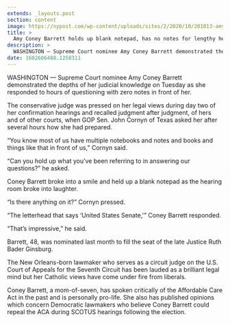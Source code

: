 ```yaml
--- 
extends: _layouts.post 
section: content 
image: https://nypost.com/wp-content/uploads/sites/2/2020/10/201013-amy-coney-barrett-notes.jpg?quality=90&strip=all&w=1200 
title: > 
  Amy Coney Barrett holds up blank notepad, has no notes for lengthy hearing 
description: > 
  WASHINGTON — Supreme Court nominee Amy Coney Barrett demonstrated the depths of her judicial knowledge on Tuesday as she responded to hours of questioning with zero notes in front of her.Coney Barrett broke into a smile and held up a blank notepad as the hearing room broke into laughter.“The letterhead that says ‘United States Senate,'” Coney Barrett responded.Coney Barrett, a mom-of-seven, has spoken critically of the Affordable Care Act in the past and is personally pro-life.She also has published opinions which concern Democratic lawmakers who believe Coney Barrett could repeal the ACA during SCOTUS hearings following the election. 
date: 1602606408.1258311 
--- 
```

WASHINGTON — Supreme Court nominee Amy Coney Barrett demonstrated the depths of her judicial knowledge on Tuesday as she responded to hours of questioning with zero notes in front of her.

The conservative judge was pressed on her legal views during day two of her confirmation hearings and recalled judgment after judgment, of hers and of other courts, when GOP Sen. John Cornyn of Texas asked her after several hours how she had prepared.

“You know most of us have multiple notebooks and notes and books and things like that in front of us,” Cornyn said.

“Can you hold up what you’ve been referring to in answering our questions?” he asked.

Coney Barrett broke into a smile and held up a blank notepad as the hearing room broke into laughter.

“Is there anything on it?” Cornyn pressed.

“The letterhead that says ‘United States Senate,'” Coney Barrett responded.

“That’s impressive,” he said.

Barrett, 48, was nominated last month to fill the seat of the late Justice Ruth Bader Ginsburg.

The New Orleans-born lawmaker who serves as a circuit judge on the U.S. Court of Appeals for the Seventh Circuit has been lauded as a brilliant legal mind but her Catholic views have come under fire from liberals.

Coney Barrett, a mom-of-seven, has spoken critically of the Affordable Care Act in the past and is personally pro-life. She also has published opinions which concern Democratic lawmakers who believe Coney Barrett could repeal the ACA during SCOTUS hearings following the election.